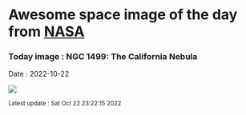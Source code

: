 
# Awesome space image of the day from [NASA](https://api.nasa.gov/)

### Today image : NGC 1499: The California Nebula
Date : 2022-10-22

![](https://apod.nasa.gov/apod/image/2210/20221011NGC1499CaliforniaNebula1024.jpg)

<small>Latest update : Sat Oct 22 23:22:15 2022</small>
        